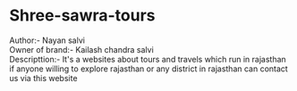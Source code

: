 # Shree-sawra-tours
Author:- Nayan salvi
<br>
Owner of brand:- Kailash chandra salvi
<br>
Descripttion:- It's a websites about tours and travels which run in rajasthan if anyone willing to explore rajasthan or any district in rajasthan can contact us via this website
<br>
